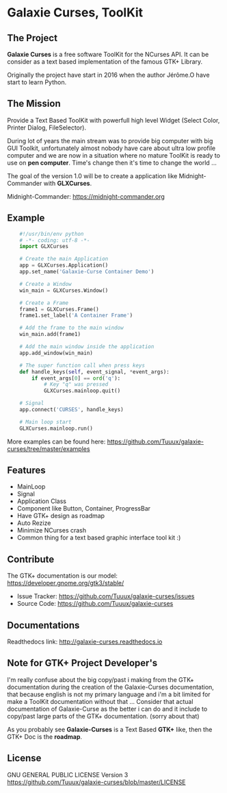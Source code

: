 Galaxie Curses, ToolKit
=======================
[logo]: https://raw.githubusercontent.com/Tuuux/galaxie-curses/master/docs/source/images/logo_galaxie.png "Logo Title Text 2"

The Project
-----------
**Galaxie Curses** is a free software ToolKit for the NCurses API.
It can be consider as a text based implementation of the famous GTK+ Library.

Originally the project have start in 2016 when the author Jérôme.O have start to learn Python.

The Mission
-----------
Provide a Text Based ToolKit with powerfull high level Widget (Select Color, Printer Dialog, FileSelector).

During lot of years the main stream was to provide big computer with big GUI Toolkit,
unfortunately almost nobody have care about ultra low profile computer and we are now in a situation where no mature
ToolKit is ready to use on **pen computer**. Time's change then it's time to change the world ...

The goal of the version 1.0 will be to create a application like Midnight-Commander with **GLXCurses**.

Midnight-Commander: https://midnight-commander.org

Example
-------

```python
    #!/usr/bin/env python
    # -*- coding: utf-8 -*-
    import GLXCurses

    # Create the main Application
    app = GLXCurses.Application()
    app.set_name('Galaxie-Curse Container Demo')

    # Create a Window
    win_main = GLXCurses.Window()

    # Create a Frame
    frame1 = GLXCurses.Frame()
    frame1.set_label('A Container Frame')

    # Add the frame to the main window
    win_main.add(frame1)

    # Add the main window inside the application
    app.add_window(win_main)

    # The super function call when press keys
    def handle_keys(self, event_signal, *event_args):
        if event_args[0] == ord('q'):
            # Key "q" was pressed
            GLXCurses.mainloop.quit()

    # Signal
    app.connect('CURSES', handle_keys)

    # Main loop start
    GLXCurses.mainloop.run()
```
More examples can be found here: https://github.com/Tuuux/galaxie-curses/tree/master/examples

Features
--------
* MainLoop
* Signal
* Application Class
* Component like Button, Container, ProgressBar
* Have GTK+ design as roadmap
* Auto Rezize
* Minimize NCurses crash
* Common thing for a text based graphic interface tool kit :)

Contribute
----------
The GTK+ documentation is our model: https://developer.gnome.org/gtk3/stable/

- Issue Tracker: https://github.com/Tuuux/galaxie-curses/issues
- Source Code: https://github.com/Tuuux/galaxie-curses

Documentations
--------------

Readthedocs link: http://galaxie-curses.readthedocs.io

Note for GTK+ Project Developer's
---------------------------------
I'm really confuse about the big copy/past i making from the GTK+ documentation during the creation of
the Galaxie-Curses documentation, that because english is not my primary language and i'm a bit limited for make a
ToolKit documentation without that ...
Consider that actual documentation of Galaxie-Curse as the better i can do and it
include to copy/past large parts of the GTK+ documentation. (sorry about that)

As you probably see **Galaxie-Curses** is a Text Based **GTK+** like, then the GTK+ Doc is the **roadmap**.

License
-------
GNU GENERAL PUBLIC LICENSE Version 3
https://github.com/Tuuux/galaxie-curses/blob/master/LICENSE